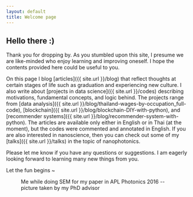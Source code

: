 ```yaml
---
layout: default
title: Welcome page
---
```


## Hello there :)

Thank you for dropping by. As you stumbled upon this site, I presume we are like-minded who enjoy learning and improving oneself. I hope the contents provided here could be useful to you.

On this page I blog [articles]({{ site.url }}/blog) that reflect thoughts at certain stages of life such as graduation and experiencing new culture. I also write about [projects in data science]({{ site.url }}/codes) describing motivations, fundamental concepts, and logic behind. The projects range from [data analysis]({{ site.url }}/blog/thailand-wages-by-occupation_full-code), [blockchain]({{ site.url }}/blog/blockchain-DIY-with-python), and [recommender systems]({{ site.url }}/blog/recommender-system-with-python). The articles are available only either in English or in Thai (at the moment), but the codes were commented and annotated in English. If you are also interested in nanoscience, then you can check out some of my [talks]({{ site.url }}/talks) in the topic of nanophotonics.

Please let me know if you have any questions or suggestions. I am eagerly looking forward to learning many new things from you.

Let the fun begins ~

<figure>
	<img src="{{ '/assets/img/Me_doing_SEM.png' | prepend: site.baseurl }}" alt="">
	<figcaption>Me while doing SEM for my paper in APL Photonics 2016 -- picture taken by my PhD advisor</figcaption>
</figure>
